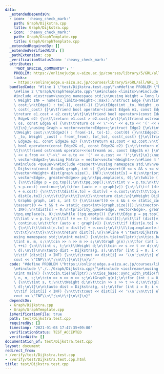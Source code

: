 ```yaml
---
data:
  _extendedDependsOn:
  - icon: ':heavy_check_mark:'
    path: Graph/Dijkstra.cpp
    title: Graph/Dijkstra.cpp
  - icon: ':heavy_check_mark:'
    path: Graph/GraphTemplate.cpp
    title: Graph/GraphTemplate.cpp
  _extendedRequiredBy: []
  _extendedVerifiedWith: []
  _pathExtension: cpp
  _verificationStatusIcon: ':heavy_check_mark:'
  attributes:
    '*NOT_SPECIAL_COMMENTS*': ''
    PROBLEM: https://onlinejudge.u-aizu.ac.jp/courses/library/5/GRL/all/GRL_1_A
    links:
    - https://onlinejudge.u-aizu.ac.jp/courses/library/5/GRL/all/GRL_1_A
  bundledCode: "#line 1 \"test/Dijkstra.test.cpp\"\n#define PROBLEM \"https://onlinejudge.u-aizu.ac.jp/courses/library/5/GRL/all/GRL_1_A\"\
    \n#line 2 \"Graph/GraphTemplate.cpp\"\n#include <limits>\n#include <vector>\n\
    #include <iostream>\nusing namespace std;\n\nusing Weight = long long;\nconstexpr\
    \ Weight INF = numeric_limits<Weight>::max();\nstruct Edge {\n\tint to;\n\tWeight\
    \ cost;\n\tEdge() : to(-1), cost(-1) {}\n\tEdge(int _to, Weight _cost = 1) : to(_to),\
    \ cost(_cost) {}\n\tfriend bool operator<(const Edge& e1, const Edge& e2) {\n\t\
    \treturn e1.cost < e2.cost;\n\t}\n\tfriend bool operator>(const Edge& e1, const\
    \ Edge& e2) {\n\t\treturn e1.cost > e2.cost;\n\t}\n\tfriend ostream& operator<<(ostream&\
    \ os, const Edge& e) {\n\t\treturn os << \"->\" << e.to << '(' << e.cost << ')';\n\
    \t}\n};\nusing Graph = vector<vector<Edge>>;\nstruct Edge2 {\n\tint from, to;\n\
    \tWeight cost;\n\tEdge2() : from(-1), to(-1), cost(0) {}\n\tEdge2(int _from, int\
    \ _to, Weight _cost) : from(_from), to(_to), cost(_cost) {}\n\tfriend bool operator<(const\
    \ Edge2& e1, const Edge2& e2) {\n\t\treturn e1.cost < e2.cost;\n\t}\n\tfriend\
    \ bool operator>(const Edge2& e1, const Edge2& e2) {\n\t\treturn e1.cost > e2.cost;\n\
    \t}\n\tfriend ostream& operator<<(ostream& os, const Edge2& e) {\n\t\treturn os\
    \ << e.from << \"->\" << e.to << '(' << e.cost << ')';\n\t}\n};\nusing Edges =\
    \ vector<Edge2>;\nusing Matrix = vector<vector<Weight>>;\n#line 4 \"Graph/Dijkstra.cpp\"\
    \n#include <queue>\n#include <cassert>\nusing namespace std;\n\nvector<Weight>\
    \ Dijkstra(const Graph& graph, int s) {\n\tassert(0 <= s && s <= static_cast<int>(graph.size()));\n\
    \tvector<Weight> dist(graph.size(), INF);\n\tdist[s] = 0;\n\tpriority_queue<Edge,\
    \ vector<Edge>, greater<Edge>> pq;\n\tpq.emplace(s, 0);\n\twhile (!pq.empty())\
    \ {\n\t\tEdge p = pq.top();\n\t\tpq.pop();\n\t\tint v = p.to;\n\t\tif (dist[v]\
    \ < p.cost) continue;\n\t\tfor (auto e : graph[v]) {\n\t\t\tif (dist[e.to] > dist[v]\
    \ + e.cost) {\n\t\t\t\tdist[e.to] = dist[v] + e.cost;\n\t\t\t\tpq.emplace(e.to,\
    \ dist[e.to]);\n\t\t\t}\n\t\t}\n\t}\n\treturn dist;\n}\nWeight Dijkstra(const\
    \ Graph& graph, int s, int t) {\n\tassert(0 <= s && s <= static_cast<int>(graph.size()));\n\
    \tassert(0 <= t && t <= static_cast<int>(graph.size()));\n\tvector<Weight> dist(graph.size(),\
    \ INF);\n\tdist[s] = 0;\n\tpriority_queue<Edge, vector<Edge>, greater<Edge>> pq;\n\
    \tpq.emplace(s, 0);\n\twhile (!pq.empty()) {\n\t\tEdge p = pq.top();\n\t\tpq.pop();\n\
    \t\tint v = p.to;\n\t\tif (v == t) return dist[t];\n\t\tif (dist[v] < p.cost)\
    \ continue;\n\t\tfor (auto e : graph[v]) {\n\t\t\tif (dist[e.to] > dist[v] + e.cost)\
    \ {\n\t\t\t\tdist[e.to] = dist[v] + e.cost;\n\t\t\t\tpq.emplace(e.to, dist[e.to]);\n\
    \t\t\t}\n\t\t}\n\t}\n\treturn dist[t];\n}\n#line 4 \"test/Dijkstra.test.cpp\"\n\
    using namespace std;\n\nint main() {\n\tcin.tie(nullptr);\n\tios_base::sync_with_stdio(false);\n\
    \tint n, m, s;\n\tcin >> n >> m >> s;\n\tGraph g(n);\n\tfor (int i = 0; i < m;\
    \ ++i) {\n\t\tint s, t;\n\t\tWeight d;\n\t\tcin >> s >> t >> d;\n\t\tg[s].emplace_back(t,\
    \ d);\n\t}\n\n\tauto dist = Dijkstra(g, s);\n\tfor (int i = 0; i < n; ++i) {\n\
    \t\tif (dist[i] < INF) {\n\t\t\tcout << dist[i] << '\\n';\n\t\t} else {\n\t\t\t\
    cout << \"INF\\n\";\n\t\t}\n\t}\n}\n"
  code: "#define PROBLEM \"https://onlinejudge.u-aizu.ac.jp/courses/library/5/GRL/all/GRL_1_A\"\
    \n#include \"./../Graph/Dijkstra.cpp\"\n#include <iostream>\nusing namespace std;\n\
    \nint main() {\n\tcin.tie(nullptr);\n\tios_base::sync_with_stdio(false);\n\tint\
    \ n, m, s;\n\tcin >> n >> m >> s;\n\tGraph g(n);\n\tfor (int i = 0; i < m; ++i)\
    \ {\n\t\tint s, t;\n\t\tWeight d;\n\t\tcin >> s >> t >> d;\n\t\tg[s].emplace_back(t,\
    \ d);\n\t}\n\n\tauto dist = Dijkstra(g, s);\n\tfor (int i = 0; i < n; ++i) {\n\
    \t\tif (dist[i] < INF) {\n\t\t\tcout << dist[i] << '\\n';\n\t\t} else {\n\t\t\t\
    cout << \"INF\\n\";\n\t\t}\n\t}\n}"
  dependsOn:
  - Graph/Dijkstra.cpp
  - Graph/GraphTemplate.cpp
  isVerificationFile: true
  path: test/Dijkstra.test.cpp
  requiredBy: []
  timestamp: '2021-01-08 17:47:35+09:00'
  verificationStatus: TEST_ACCEPTED
  verifiedWith: []
documentation_of: test/Dijkstra.test.cpp
layout: document
redirect_from:
- /verify/test/Dijkstra.test.cpp
- /verify/test/Dijkstra.test.cpp.html
title: test/Dijkstra.test.cpp
---
```

